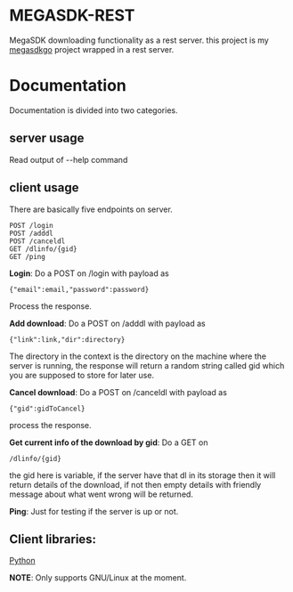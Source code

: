 # MEGASDK-REST 
MegaSDK downloading functionality as a rest server. this project is my [megasdkgo](https://github.com/jaskaranSM/megasdkgo) project wrapped in a rest server.

# Documentation
Documentation is divided into two categories.
## server usage
Read output of --help command

## client usage
There are basically five endpoints on server.
```
POST /login
POST /adddl
POST /canceldl
GET /dlinfo/{gid}
GET /ping
```

**Login**: 
Do a POST on /login with payload as
``` 
{"email":email,"password":password}
```
Process the response.

**Add download**:
Do a POST on /adddl with payload as 
```
{"link":link,"dir":directory}
```
The directory in the context is the directory on the machine where the server is running, the response will return a random string called gid which you are supposed to store for later use.

**Cancel download**:
Do a POST on /canceldl with payload as 
```
{"gid":gidToCancel}
```
process the response.

**Get current info of the download by gid**:
Do a GET on 
```
/dlinfo/{gid}
``` 
the gid here is variable, if the server have that dl in its storage then it will return details of the download, if not then empty details with friendly message about what went wrong will be returned.

**Ping**: 
Just for testing if the server is up or not.

## Client libraries:
[Python](https://pypi.org/project/megasdkrestclient)

**NOTE**: Only supports GNU/Linux at the moment.
